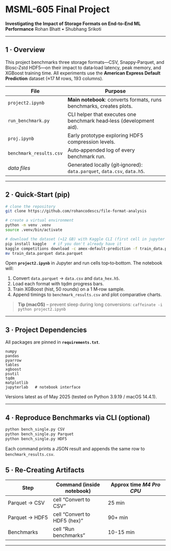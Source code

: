 # MSML-605 Final Project

**Investigating the Impact of Storage Formats on End‑to‑End ML Performance**
Rohan Bhatt • Shubhang Srikoti

---

## 1 · Overview

This project benchmarks three storage formats—CSV, Snappy‑Parquet, and Blosc‑Zstd HDF5—on their impact to data‑load latency, peak memory, and XGBoost training time. All experiments use the **American Express Default Prediction** dataset (≈17 M rows, 193 columns).

| File                    | Purpose                                                                         |
| ----------------------- | ---------------------------------------------------------------------------       |
| `project2.ipynb`        | **Main notebook**: converts formats, runs benchmarks, creates plots.                            |
| `run_benchmark.py`       | CLI helper that executes one benchmark head‑less (development aid).         |
| `proj.ipynb`            | Early prototype exploring HDF5 compression levels.                                                      |
| `benchmark_results.csv` | Auto‑appended log of every benchmark run.                                   |
| *data files*            | Generated locally (git‑ignored): `data.parquet`, `data.csv`, `data.h5`. |

---

## 2 · Quick‑Start (pip)

```bash
# clone the repository
git clone https://github.com/rohancodescs/file-format-analysis

# create a virtual environment
python -m venv .venv
source .venv/bin/activate 

# download the dataset (≈12 GB) with Kaggle CLI (first cell in jupyter notebook, instructions below if you want to use CLI)
pip install kaggle   # if you don't already have it
kaggle competitions download -c amex-default-prediction -f train_data.parquet
mv train_data.parquet data.parquet
```

Open **`project2.ipynb`** in Jupyter and run cells top‑to‑bottom. The notebook will:

1. Convert `data.parquet` → `data.csv` and `data_hex.h5`.
2. Load each format with tqdm progress bars.
3. Train XGBoost (hist, 50 rounds) on a 1 M‑row sample.
4. Append timings to `benchmark_results.csv` and plot comparative charts.

> **Tip (macOS)** – prevent sleep during long conversions:
> `caffeinate -i python project2.ipynb`

---

## 3 · Project Dependencies

All packages are pinned in **`requirements.txt`**.

```
numpy
pandas
pyarrow
tables
xgboost
psutil
tqdm
matplotlib
jupyterlab   # notebook interface
```

Versions latest as of May 2025 (tested on Python 3.9.19 / macOS 14.4.1).

---

## 4 · Reproduce Benchmarks via CLI (optional)

```bash
python bench_single.py CSV
python bench_single.py Parquet
python bench_single.py HDF5
```

Each command prints a JSON result and appends the same row to `benchmark_results.csv`.


## 5 · Re‑Creating Artifacts

| Step           | Command (inside notebook)    | Approx time *M4 Pro CPU* |
| -------------- | ---------------------------- | -------------------- |
| Parquet → CSV  | cell “Convert to CSV”        | 25 min               |
| Parquet → HDF5 | cell “Convert to HDF5 (hex)” | 90+ min              |
| Benchmarks     | cell “Run benchmarks”        | 10-15 min              |

---
